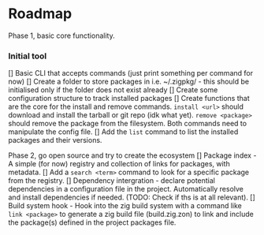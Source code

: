 # Roadmap

Phase 1, basic core functionality.

### Initial tool
[] Basic CLI that accepts commands (just print something per command for now)
[] Create a folder to store packages in i.e. ~/.zigpkg/ - this should be initialised only if the folder does not exist already
[] Create some configuration structure to track installed packages
[] Create functions that are the core for the install and remove commands. `install <url>` should download and install the tarball or git repo (idk what yet). `remove <package>` should remove the package from the filesystem. Both commands need to manipulate the config file.
[] Add the `list` command to list the installed packages and their versions.

Phase 2, go open source and try to create the ecosystem
[] Package index - A simple (for now) registry and collection of links for packages, with metadata.
[] Add a `search <term>` command to look for a specific package from the registry.
[] Dependency intergration - declare potential dependencies in a configuration file in the project. Automatically resolve and install dependencies if needed. (TODO: Check if ths is at all relevant).
[] Build system hook - Hook into the zig build system with a command like `link <package>` to generate a zig build file (build.zig.zon) to link and include the package(s) defined in the project packages file.

